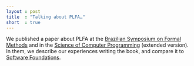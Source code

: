 ```yaml
---
layout : post
title  : "Talking about PLFA…"
short  : true
---
```


We published a paper about PLFA at the [Brazilian Symposium on Formal Methods][SBMF] and in the [Science of Computer Programming][SCP] (extended version). In them, we describe our experiences writing the book, and compare it to [Software Foundations][SF].

[SBMF]: https://homepages.inf.ed.ac.uk/wadler/topics/agda.html#sbmf
[SCP]: https://homepages.inf.ed.ac.uk/wadler/topics/agda.html#scp
[SF]: https://softwarefoundations.cis.upenn.edu/

<!--more-->

